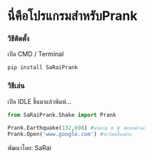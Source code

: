 # นี่คือโปรแกรมสำหรับPrank

### วิธีติดตั้ง

เปิด CMD / Terminal

```python
pip install SaRaiPrank
```

### วิธีเล่น

เปิด IDLE ขึ้นมาแล้วพิมพ์...

```python
from SaRaiPrank.Shake import Prank

Prank.Earthquake(132,698) #ค่าแกน x y ของหน้าจอ
Prank.Open('www.google.com') #ระวังเครื่องค้าง
```


พัฒนาโดย: SaRai


